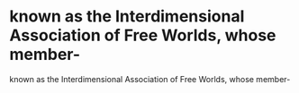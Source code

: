 # known as the Interdimensional Association of Free Worlds, whose member-

known as the Interdimensional Association of Free Worlds, whose member-